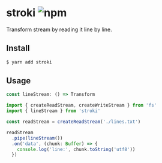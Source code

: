 # stroki ![npm](https://flat.badgen.net/npm/v/stroki)

Transform stream by reading it line by line.

## Install

```sh
$ yarn add stroki
```

## Usage

```ts
const lineStream: () => Transform
```

```ts
import { createReadStream, createWriteStream } from 'fs'
import { lineStream } from 'stroki'

const readStream = createReadStream('./lines.txt')

readStream
  .pipe(lineStream())
  .on('data', (chunk: Buffer) => {
    console.log('line:', chunk.toString('utf8'))
  })
```
